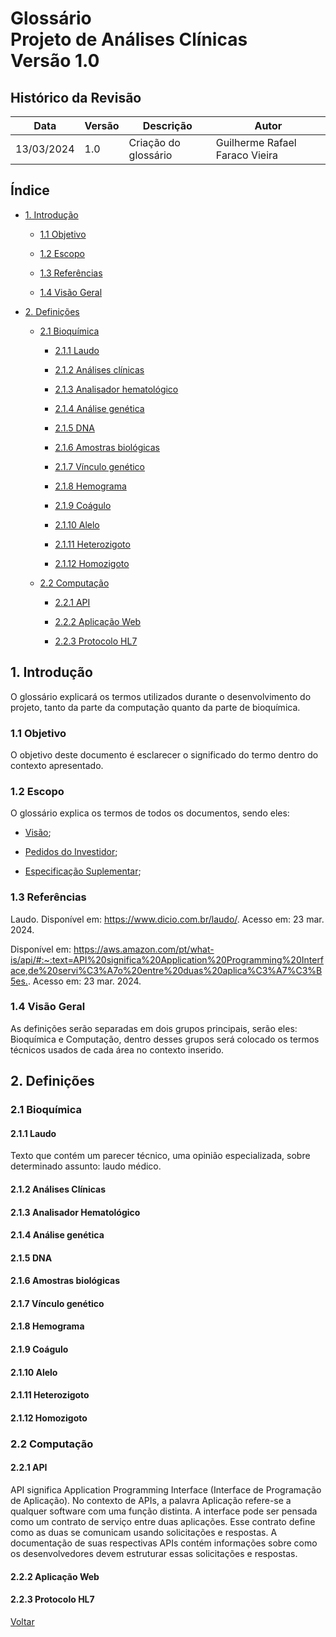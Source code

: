 # Glossário </br> Projeto de Análises Clínicas </br> Versão 1.0

## Histórico da Revisão

| Data | Versão | Descrição | Autor |
| ---- | ------ | --------- | ----- |
| 13/03/2024 | 1.0 | Criação do glossário | Guilherme Rafael Faraco Vieira|

## Índice

- [1. Introdução](#1-introdução)

  - [1.1 Objetivo](#11-objetivo)

  - [1.2 Escopo](#12-escopo)

  - [1.3 Referências](#13-referências)

  - [1.4 Visão Geral](#14-visão-geral)

- [2. Definições](#2-definições)

  - [2.1 Bioquímica](#21-bioquímica)

    - [2.1.1 Laudo](#211-laudo)

    - [2.1.2 Análises clínicas](#212-análises-clínicas)

    - [2.1.3 Analisador hematológico](#213-analisador-hematológico)

    - [2.1.4 Análise genética](#214-análise-genética)

    - [2.1.5 DNA](#215-dna)

    - [2.1.6 Amostras biológicas](#216-amostras-biológicas)

    - [2.1.7 Vínculo genético](#217-vínculo-genético)

    - [2.1.8 Hemograma](#218-hemograma)

    - [2.1.9 Coágulo](#219-coágulo)

    - [2.1.10 Alelo](#2110-alelo)

    - [2.1.11 Heterozigoto](#2111-heterozigoto)

    - [2.1.12 Homozigoto](#2112-homozigoto)

  - [2.2 Computação](#22-computação)

    - [2.2.1 API](#221-api)

    - [2.2.2 Aplicação Web](#222-aplicação-web)

    - [2.2.3 Protocolo HL7](#223-protocolo-hl7)

## 1. Introdução

O glossário explicará os termos utilizados durante o desenvolvimento do projeto, tanto da parte da computação quanto da parte de bioquímica.

### 1.1 Objetivo

O objetivo deste documento é esclarecer o significado do termo dentro do contexto apresentado.

### 1.2 Escopo

O glossário explica os termos de todos os documentos, sendo eles:

- [Visão](visao.md);

- [Pedidos do Investidor](pedidoInvestidor.md);

- [Especificação Suplementar](especificacao_suplementar.md);

### 1.3 Referências

Laudo. Disponível em: <https://www.dicio.com.br/laudo/>. Acesso em: 23 mar. 2024.

Disponível em: <https://aws.amazon.com/pt/what-is/api/#:~:text=API%20significa%20Application%20Programming%20Interface,de%20servi%C3%A7o%20entre%20duas%20aplica%C3%A7%C3%B5es.>. Acesso em: 23 mar. 2024.

### 1.4 Visão Geral

As definições serão separadas em dois grupos principais, serão eles: Bioquímica e Computação, dentro desses grupos será colocado os termos técnicos usados de cada área no contexto inserido.

## 2. Definições

### 2.1 Bioquímica

#### 2.1.1 Laudo

Texto que contém um parecer técnico, uma opinião especializada, sobre determinado assunto: laudo médico.

#### 2.1.2 Análises Clínicas

#### 2.1.3 Analisador Hematológico

#### 2.1.4 Análise genética

#### 2.1.5 DNA

#### 2.1.6 Amostras biológicas

#### 2.1.7 Vínculo genético

#### 2.1.8 Hemograma

#### 2.1.9 Coágulo

#### 2.1.10 Alelo

#### 2.1.11 Heterozigoto

#### 2.1.12 Homozigoto

### 2.2 Computação

#### 2.2.1 API

API significa Application Programming Interface (Interface de Programação de Aplicação). No contexto de APIs, a palavra Aplicação refere-se a qualquer software com uma função distinta. A interface pode ser pensada como um contrato de serviço entre duas aplicações. Esse contrato define como as duas se comunicam usando solicitações e respostas. A documentação de suas respectivas APIs contém informações sobre como os desenvolvedores devem estruturar essas solicitações e respostas.

#### 2.2.2 Aplicação Web

#### 2.2.3 Protocolo HL7

[Voltar](readme.md)
